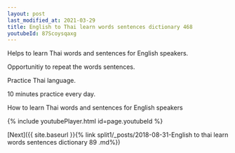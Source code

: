 ```yaml
---
layout: post
last_modified_at: 2021-03-29
title: English to Thai learn words sentences dictionary 468 
youtubeId: 87Scoysqaxg
---
```

 
 
Helps to learn Thai words and sentences for English speakers.

Opportunitiy to repeat the words sentences. 

Practice Thai language. 
 
10 minutes practice every day. 
 
How to learn Thai words and sentences for English speakers 
 
{% include youtubePlayer.html id=page.youtubeId %}
 
 
[Next]({{ site.baseurl }}{% link  split1/_posts/2018-08-31-English to thai learn words sentences dictionary 89 .md%})
 
